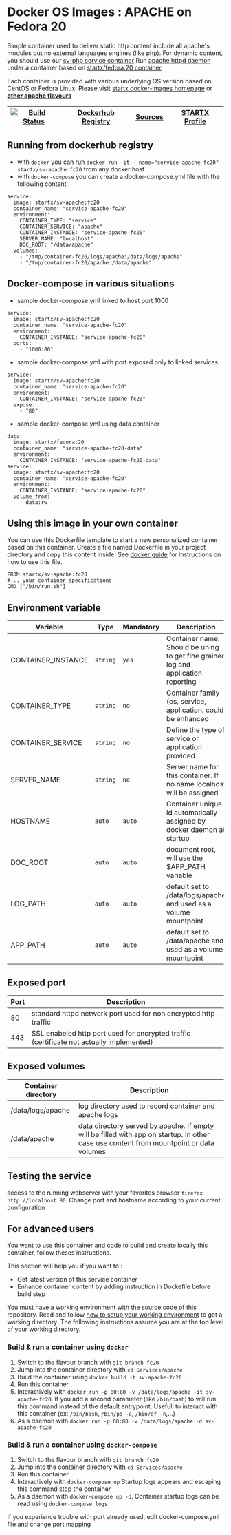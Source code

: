 # Docker OS Images : APACHE on Fedora 20

Simple container used to deliver static http content include all apache's modules but no external languages engines (like php). For dynamic content, you should use our [sv-php service container](https://hub.docker.com/r/startx/sv-php)
Run [apache httpd daemon](https://httpd.apache.org/) under a container 
based on [startx/fedora:20 container](https://hub.docker.com/r/startx/fedora)

Each container is provided with various underlying OS version based on CentOS or 
Fedora Linux. Please visit [startx docker-images homepage](https://github.com/startxfr/docker-images/)
or **[other apache flavours](https://github.com/startxfr/docker-images/Services/apache/#available-flavours)**

| [![Build Status](https://travis-ci.org/startxfr/docker-images.svg)](https://travis-ci.org/startxfr/docker-images) | [Dockerhub Registry](https://hub.docker.com/r/startx/sv-apache/) | [Sources](https://github.com/startxfr/docker-images/Services/apache)             | [STARTX Profile](https://github.com/startxfr) | 
|-------------------------------------------------------------------------------------------------------------------|------------------------------------------------------------------|----------------------------------------------------------------------------------|-----------------------------------------------|

## Running from dockerhub registry

* with `docker` you can run `docker run -it --name="service-apache-fc20" startx/sv-apache:fc20` from any docker host
* with `docker-compose` you can create a docker-compose.yml file with the following content
```
service:
  image: startx/sv-apache:fc20
  container_name: "service-apache-fc20"
  environment:
    CONTAINER_TYPE: "service"
    CONTAINER_SERVICE: "apache"
    CONTAINER_INSTANCE: "service-apache-fc20"
    SERVER_NAME: "localhost"
    DOC_ROOT: "/data/apache"
  volumes:
    - "/tmp/container-fc20/logs/apache:/data/logs/apache"
    - "/tmp/container-fc20/apache:/data/apache"
```

## Docker-compose in various situations

* sample docker-compose.yml linked to host port 1000
```
service:
  image: startx/sv-apache:fc20
  container_name: "service-apache-fc20"
  environment:
    CONTAINER_INSTANCE: "service-apache-fc20"
  ports:
    - "1000:80"
```
* sample docker-compose.yml with port exposed only to linked services
```
service:
  image: startx/sv-apache:fc20
  container_name: "service-apache-fc20"
  environment:
    CONTAINER_INSTANCE: "service-apache-fc20"
  expose:
    - "80"
```
* sample docker-compose.yml using data container
```
data:
  image: startx/fedora:20
  container_name: "service-apache-fc20-data"
  environment:
    CONTAINER_INSTANCE: "service-apache-fc20-data"
service:
  image: startx/sv-apache:fc20
  container_name: "service-apache-fc20"
  environment:
    CONTAINER_INSTANCE: "service-apache-fc20"
  volume_from:
    - data:rw
```

## Using this image in your own container

You can use this Dockerfile template to start a new personalized container based on this container. Create a file named Dockerfile in your project directory and copy this content inside. See [docker guide](http://docs.docker.com/engine/reference/builder/) for instructions on how to use this file.
 ```
FROM startx/sv-apache:fc20
#... your container specifications
CMD ["/bin/run.sh"]
```

## Environment variable

| Variable                  | Type     | Mandatory | Description                                                              |
|---------------------------|----------|-----------|--------------------------------------------------------------------------|
| CONTAINER_INSTANCE        | `string` | `yes`     | Container name. Should be uning to get fine grained log and application reporting
| CONTAINER_TYPE            | `string` | `no`      | Container family (os, service, application. could be enhanced 
| CONTAINER_SERVICE         | `string` | `no`      | Define the type of service or application provided
| SERVER_NAME               | `string` | `no`      | Server name for this container. If no name localhost will be assigned
| HOSTNAME                  | `auto`   | `auto`    | Container unique id automatically assigned by docker daemon at startup
| DOC_ROOT                  | `auto`   | `auto`    | document root, will use the $APP_PATH variable
| LOG_PATH                  | `auto`   | `auto`    | default set to /data/logs/apache and used as a volume mountpoint
| APP_PATH                  | `auto`   | `auto`    | default set to /data/apache and used as a volume mountpoint

## Exposed port

| Port  | Description                                                              |
|-------|--------------------------------------------------------------------------|
| 80    | standard httpd network port used for non encrypted http traffic
| 443   | SSL enabeled http port used for encrypted traffic (certificate not actually implemented)

## Exposed volumes

| Container directory  | Description                                                              |
|----------------------|--------------------------------------------------------------------------|
| /data/logs/apache    | log directory used to record container and apache logs
| /data/apache         | data directory served by apache. If empty will be filled with app on startup. In other case use content from mountpoint or data volumes

## Testing the service

access to the running webserver with your favorites browser `firefox http://localhost:80`. Change port and hostname according to your current configuration

## For advanced users

You want to use this container and code to build and create locally this container, follow theses instructions.

This section will help you if you want to :
* Get latest version of this service container
* Enhance container content by adding instruction in Dockefile before build step

You must have a working environment with the source code of this repository. Read and follow [how to setup your working environment](https://github.com/startxfr/docker-images#setup-your-working-environment-mandatory) to get a working directory. The following instructions assume you are at the top level of your working directory.

### Build & run a container using `docker`

1. Switch to the flavour branch with `git branch fc20`
2. Jump into the container directory with `cd Services/apache`
3. Build the container using `docker build -t sv-apache-fc20 .`
4. Run this container 
  1. Interactively with `docker run -p 80:80 -v /data/logs/apache -it sv-apache-fc20`. If you add a second parameter (like `/bin/bash`) to will run this command instead of the default entrypoint. Usefull to interact with this container (ex: `/bin/bash`, `/bin/ps -a`, `/bin/df -h`,...) 
  2. As a daemon with `docker run -p 80:80 -v /data/logs/apache -d sv-apache-fc20`


### Build & run a container using `docker-compose`

1. Switch to the flavour branch with `git branch fc20`
2. Jump into the container directory with `cd Services/apache`
3. Run this container 
  1. Interactively with `docker-compose up` Startup logs appears and escaping this command stop the container
  2. As a daemon with `docker-compose up -d`. Container startup logs can be read using `docker-compose logs`

If you experience trouble with port already used, edit docker-compose.yml file and change port mapping